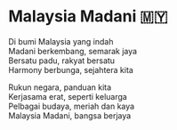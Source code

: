 # Malaysia Madani 🇲🇾

Di bumi Malaysia yang indah  
Madani berkembang, semarak jaya  
Bersatu padu, rakyat bersatu  
Harmony berbunga, sejahtera kita

Rukun negara, panduan kita  
Kerjasama erat, seperti keluarga  
Pelbagai budaya, meriah dan kaya  
Malaysia Madani, bangsa berjaya
